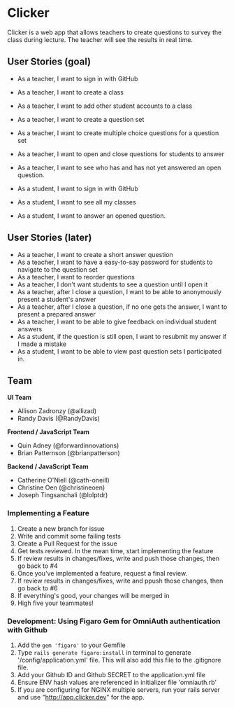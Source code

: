 # Clicker

Clicker is a web app that allows teachers to create questions to survey the class during lecture. The teacher will see the results in real time.

## User Stories (goal)

- As a teacher, I want to sign in with GitHub
- As a teacher, I want to create a class
- As a teacher, I want to add other student accounts to a class
- As a teacher, I want to create a question set
- As a teacher, I want to create multiple choice questions for a question set
- As a teacher, I want to open and close questions for students to answer
- As a teacher, I want to see who has and has not yet answered an open question.

- As a student, I want to sign in with GitHub
- As a student, I want to see all my classes
- As a student, I want to answer an opened question.

## User Stories (later)

- As a teacher, I want to create a short answer question
- As a teacher, I want to have a easy-to-say password for students to navigate to the question set
- As a teacher, I want to reorder questions
- As a teacher, I don't want students to see a question until I open it
- As a teacher, after I close a question, I want to be able to anonymously present a student's answer
- As a teacher, after I close a question, if no one gets the answer, I want to present a prepared answer
- As a teacher, I want to be able to give feedback on individual student answers
- As a student, if the question is still open, I want to resubmit my answer if I made a mistake
- As a student, I want to be able to view past question sets I participated in.

## Team

**UI Team**

- Allison Zadronzy (@allizad)
- Randy Davis (@RandyDavis)

**Frontend / JavaScript Team**

- Quin Adney (@forwardinnovations)
- Brian Patternson (@brianpatterson)

**Backend / JavaScript Team**

- Catherine O'Niell (@cath-oneill)
- Christine Oen (@christineoen)
- Joseph Tingsanchali (@lolptdr)

### Implementing a Feature

1. Create a new branch for issue
2. Write and commit some failing tests
3. Create a Pull Request for the issue
4. Get tests reviewed. In the mean time, start implementing the feature
5. If review results in changes/fixes, write and push those changes, then go back to #4
6. Once you've implemented a feature, request a final review.
7. If review results in changes/fixes, write and ppush those changes, then go back to #6
8. If everything's good, your changes will be merged in
9. High five your teammates!

### Development: Using Figaro Gem for OmniAuth authentication with Github

1. Add the `gem 'figaro'` to your Gemfile
2. Type `rails generate figaro:install` in terminal to generate '/config/application.yml' file. This will also add this file to the .gitignore file.
3. Add your Github ID and Github SECRET to the application.yml file
4. Ensure ENV hash values are referenced in initializer file 'omniauth.rb'
5. If you are configuring for NGINX multiple servers, run your rails server and use "http://app.clicker.dev" for the app.
